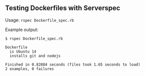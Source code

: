 ## Testing Dockerfiles with Serverspec
Usage: `rspec Dockerfile_spec.rb`

Example output: 
```
$ rspec Dockerfile_spec.rb

Dockerfile
  is Ubuntu 14
  installs git and nodejs

Finished in 0.82084 seconds (files took 1.65 seconds to load)
2 examples, 0 failures
```
